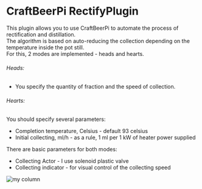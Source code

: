 # CraftBeerPi RectifyPlugin
This plugin allows you to use CraftBeerPi to automate the process of rectification and distillation.  
The algorithm is based on auto-reducing the collection depending on the temperature inside the pot still.  
For this, 2 modes are implemented - heads and hearts.
###### Heads:
- You specify the quantity of fraction and the speed of collection.
###### Hearts:
You should specify several parameters:
- Completion temperature, Celsius  - default 93 celsius
- Initial collecting, ml/h - as a rule, 1 ml per 1 kW of heater power supplied

There are basic parameters for both modes:
- Collecting Actor - I use solenoid plastic valve
- Collecting indicator - for visual control of the collecting speed

![my column](https://i.ibb.co/wsKtndK/column.jpg)
